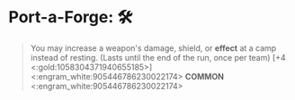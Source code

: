 # **Port-a-Forge**: 🛠️ 
> You may increase a weapon's damage, shield, or __effect__ at a camp instead of resting. (Lasts until the end of the run, once per team) [+4 <:gold:1058304371940655185>]
<:engram_white:905446786230022174> __COMMON__ <:engram_white:905446786230022174>